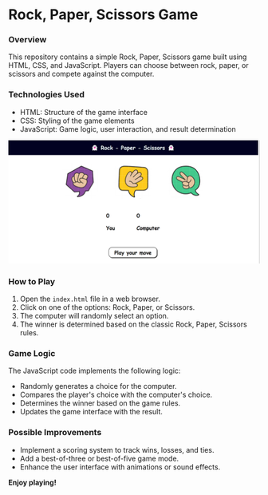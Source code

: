 # Rock, Paper, Scissors Game

### Overview
This repository contains a simple Rock, Paper, Scissors game built using HTML, CSS, and JavaScript. Players can choose between rock, paper, or scissors and compete against the computer.

### Technologies Used
* HTML: Structure of the game interface
* CSS: Styling of the game elements
* JavaScript: Game logic, user interaction, and result determination


![Image description](screenshot.png)

### How to Play
1. Open the `index.html` file in a web browser.
2. Click on one of the options: Rock, Paper, or Scissors.
3. The computer will randomly select an option.
4. The winner is determined based on the classic Rock, Paper, Scissors rules.


### Game Logic
The JavaScript code implements the following logic:
* Randomly generates a choice for the computer.
* Compares the player's choice with the computer's choice.
* Determines the winner based on the game rules.
* Updates the game interface with the result.

### Possible Improvements
* Implement a scoring system to track wins, losses, and ties.
* Add a best-of-three or best-of-five game mode.
* Enhance the user interface with animations or sound effects.

**Enjoy playing!**

